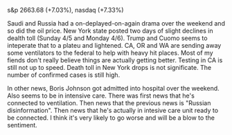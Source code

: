 s&p 2663.68 (+7.03%), nasdaq (+7.33%)

Saudi and Russia had a on-deplayed-on-again drama over the weekend and so did the oil price. 
New York state posted two days of slight declines in dealth toll (Sunday 4/5 and Monday 4/6). Trump and Cuomo seems to inteperate that
to a plateu and lightened. CA, OR and WA are sending away some ventilators to the federal to help with heavy hit places.
Most of my fiends don't really believe things are actually getting better. Testing in CA is still not up to speed. 
Death toll in New York drops is not significate. The number of confirmed cases is still high.

In other news, Boris Johnson got admitted into hospital over the weekend. Also seems to be in intensive care.
There was first news that he's connected to ventilation. Then news that the previous news is "Russian disinformation". 
Then news that he's actually in intesive care unit ready to be connected.
I think it's very likely to go worse and will be a blow to the sentiment.


